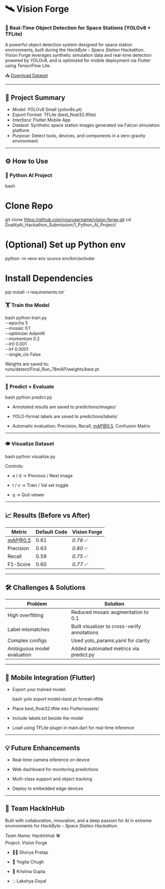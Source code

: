 # 🛰 Vision Forge

### 🚀 Real-Time Object Detection for Space Stations (YOLOv8 + TFLite)

A powerful object detection system designed for space station environments, built during the *HackByte – Space Station Hackathon*.  
Vision Forge leverages synthetic simulation data and real-time detection powered by YOLOv8, and is optimized for mobile deployment via Flutter using TensorFlow Lite.

📥 [Download Dataset](https://your-download-link.com/dataset.zip)

---

## 🧠 Project Summary

- *Model*: YOLOv8 Small (yolov8s.pt)
- *Export Format*: TFLite (best_float32.tflite)
- *Interface*: Flutter Mobile App
- *Dataset*: Synthetic space station images generated via Falcon simulation platform
- *Purpose*: Detect tools, devices, and components in a zero-gravity environment

---

## ⚙ How to Use

### 🐍 Python AI Project

bash
# Clone Repo
git clone https://github.com/yourusername/vision-forge.git
cd DualityAI_Hackathon_Submission/1_Python_AI_Project/

# (Optional) Set up Python env
python -m venv env
source env/bin/activate

# Install Dependencies
pip install -r requirements.txt
`

### 🏋 Train the Model

bash
python train.py \
  --epochs 5 \
  --mosaic 0.1 \
  --optimizer AdamW \
  --momentum 0.2 \
  --lr0 0.001 \
  --lrf 0.0001 \
  --single_cls False


Weights are saved to:  
runs/detect/Final_Run_78mAP/weights/best.pt

---

### 🔎 Predict + Evaluate

bash
python predict.py


- Annotated results are saved to predictions/images/
    
- YOLO-format labels are saved to predictions/labels/
    
- Automatic evaluation: Precision, Recall, mAP@0.5, Confusion Matrix
    

---

### 👁 Visualize Dataset

bash
python visualize.py


Controls:

- a / d → Previous / Next image
    
- t / v → Train / Val set toggle
    
- q → Quit viewer
    

---

## 📈 Results (Before vs After)

|Metric|Default Code|Vision Forge|
|---|---|---|
|mAP@0.5|0.61|*0.78* ✅|
|Precision|0.63|*0.80* ✅|
|Recall|0.59|*0.75* ✅|
|F1-Score|0.60|*0.77* ✅|

---

## 🛠 Challenges & Solutions

|Problem|Solution|
|---|---|
|High overfitting|Reduced mosaic augmentation to 0.1|
|Label mismatches|Built visualizer to cross-verify annotations|
|Complex configs|Used yolo_params.yaml for clarity|
|Ambiguous model evaluation|Added automated metrics via predict.py|

---

## 📱 Mobile Integration (Flutter)

- Export your trained model:
    
    bash
    yolo export model=best.pt format=tflite
    
    
- Place best_float32.tflite into Flutter/assets/
    
- Include labels.txt beside the model
    
- Load using TFLite plugin in main.dart for real-time inference
    

---

## 💡 Future Enhancements

- Real-time camera inference on device
    
- Web dashboard for monitoring predictions
    
- Multi-class support and object tracking
    
- Deploy to embedded edge devices
    

---

## 🙌 Team HackInHub

Built with collaboration, innovation, and a deep passion for AI in extreme environments for *HackByte – Space Station Hackathon*.

*Team Name*: HackInHub 🛠  
*Project*: Vision Forge

- 👨‍🚀 Shorya Pratap
    
- 🧠 Yogita Chugh
    
- 🔧 Krishna Gupta
    
- 💡 Lakshya Goyal
